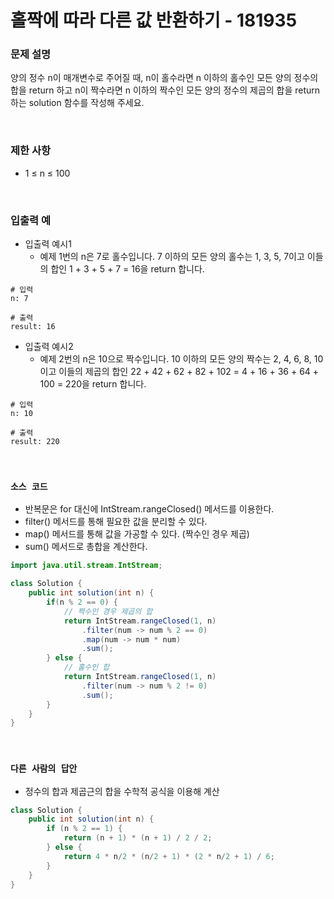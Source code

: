 # 홀짝에 따라 다른 값 반환하기 - 181935

### 문제 설명

양의 정수 n이 매개변수로 주어질 때, n이 홀수라면 n 이하의 홀수인 모든 양의 정수의 합을 return 하고 n이 짝수라면 n 이하의 짝수인 모든 양의 정수의 제곱의 합을 return 하는 solution 함수를 작성해 주세요.  

<br/>

### 제한 사항

 - 1 ≤ n ≤ 100

<br/>

### 입출력 예

 - 입출력 예시1
    - 예제 1번의 n은 7로 홀수입니다. 7 이하의 모든 양의 홀수는 1, 3, 5, 7이고 이들의 합인 1 + 3 + 5 + 7 = 16을 return 합니다.
```
# 입력
n: 7

# 출력
result: 16
```

 - 입출력 예시2
    - 예제 2번의 n은 10으로 짝수입니다. 10 이하의 모든 양의 짝수는 2, 4, 6, 8, 10이고 이들의 제곱의 합인 22 + 42 + 62 + 82 + 102 = 4 + 16 + 36 + 64 + 100 = 220을 return 합니다.
```
# 입력
n: 10

# 출력
result: 220
```

<br/>

### `소스 코드`

 - 반복문은 for 대신에 IntStream.rangeClosed() 메서드를 이용한다.
 - filter() 메서드를 통해 필요한 값을 분리할 수 있다.
 - map() 메서드를 통해 값을 가공할 수 있다. (짝수인 경우 제곱)
 - sum() 메서드로 총합을 계산한다.
```Java
import java.util.stream.IntStream;

class Solution {
    public int solution(int n) {
        if(n % 2 == 0) {
            // 짝수인 경우 제곱의 합
            return IntStream.rangeClosed(1, n)
                .filter(num -> num % 2 == 0)
                .map(num -> num * num)
                .sum();
        } else {
            // 홀수인 합
            return IntStream.rangeClosed(1, n)
                .filter(num -> num % 2 != 0)
                .sum();
        }
    }
}
```

<br/>

### `다른 사람의 답안`

 - 정수의 합과 제곱근의 합을 수학적 공식을 이용해 계산
```Java
class Solution {
    public int solution(int n) {
        if (n % 2 == 1) {
            return (n + 1) * (n + 1) / 2 / 2;
        } else {
            return 4 * n/2 * (n/2 + 1) * (2 * n/2 + 1) / 6;   
        }
    }
}
```